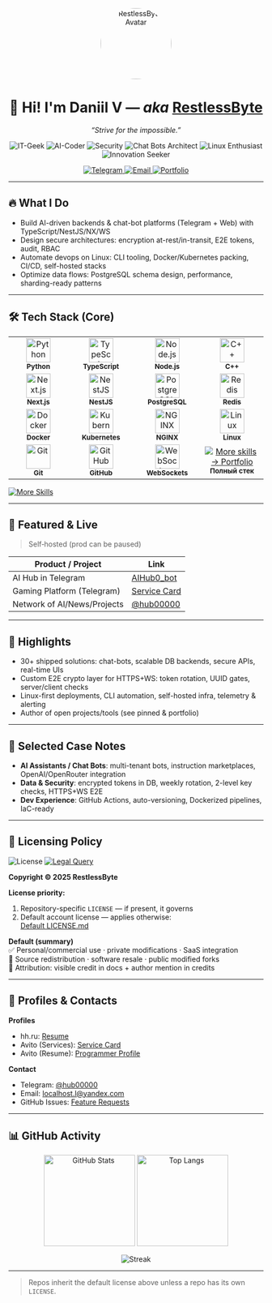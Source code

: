 <!-- Profile Header -->
<p align="center">
  <a href="https://github.com/RestlessByte">
    <img src="https://github.com/RestlessByte.png" width="140" height="140" style="border-radius:50%" alt="RestlessByte Avatar" />
  </a>
</p>

<h1 align="center">👋 Hi! I'm Daniil V — <i>aka</i> <a href="https://github.com/RestlessByte">RestlessByte</a></h1>

<p align="center">
  <em>“Strive for the impossible.”</em>
</p>

<!-- Role Pills (first priority) -->
<p align="center">
  <img alt="IT-Geek" src="https://img.shields.io/badge/IT–Geek-0b7285?style=for-the-badge&logo=github&logoColor=white" />
  <img alt="AI-Coder" src="https://img.shields.io/badge/AI–Coder-5f3dc4?style=for-the-badge&logo=openai&logoColor=white" />
  <img alt="Security" src="https://img.shields.io/badge/Security%20Specialist-2b8a3e?style=for-the-badge&logo=protonvpn&logoColor=white" />
  <img alt="Chat Bots Architect" src="https://img.shields.io/badge/Chat%20Bots%20Architect-1c7ed6?style=for-the-badge&logo=telegram&logoColor=white" />
  <img alt="Linux Enthusiast" src="https://img.shields.io/badge/Linux%20Enthusiast-111827?style=for-the-badge&logo=linux&logoColor=white" />
  <img alt="Innovation Seeker" src="https://img.shields.io/badge/Innovation%20Seeker-f59f00?style=for-the-badge&logo=lightning&logoColor=white" />
</p>

<p align="center">
  <a href="https://t.me/RestlessByte">
    <img src="https://img.shields.io/badge/Telegram-2CA5E0?style=for-the-badge&logo=telegram&logoColor=white" alt="Telegram" />
  </a>
  <a href="mailto:localhost.l@yandex.com">
    <img src="https://img.shields.io/badge/Email-FF6F61?style=for-the-badge&logo=minutemailer&logoColor=white" alt="Email" />
  </a>
  <a href="https://RestlessByte.github.io">
    <img src="https://img.shields.io/badge/Portfolio-111827?style=for-the-badge&logo=firefoxbrowser&logoColor=white" alt="Portfolio" />
  </a>
</p>

---

## 🔥 What I Do

- Build AI-driven backends & chat-bot platforms (Telegram + Web) with TypeScript/NestJS/NX/WS
- Design secure architectures: encryption at-rest/in-transit, E2E tokens, audit, RBAC
- Automate devops on Linux: CLI tooling, Docker/Kubernetes packing, CI/CD, self-hosted stacks
- Optimize data flows: PostgreSQL schema design, performance, sharding-ready patterns

---

## 🛠 Tech Stack (Core)


<table>
  <tr>
    <td align="center" width="140">
      <img src="https://cdn.jsdelivr.net/gh/devicons/devicon/icons/python/python-original.svg" height="48" alt="Python"/><br/>
      <sub><b>Python</b></sub>
    </td>
    <td align="center" width="140">
      <img src="https://cdn.jsdelivr.net/gh/devicons/devicon/icons/typescript/typescript-original.svg" height="48" alt="TypeScript"/><br/>
      <sub><b>TypeScript</b></sub>
    </td>
    <td align="center" width="140">
      <img src="https://cdn.jsdelivr.net/gh/devicons/devicon/icons/nodejs/nodejs-original.svg" height="48" alt="Node.js"/><br/>
      <sub><b>Node.js</b></sub>
    </td>
    <td align="center" width="140">
      <img src="https://cdn.jsdelivr.net/gh/devicons/devicon/icons/cplusplus/cplusplus-original.svg" height="48" alt="C++"/><br/>
      <sub><b>C++</b></sub>
    </td>
  </tr>
  <tr>
    <td align="center" width="140">
      <img src="https://cdn.jsdelivr.net/gh/devicons/devicon/icons/nextjs/nextjs-original.svg" height="48" alt="Next.js"/><br/>
      <sub><b>Next.js</b></sub>
    </td>
    <td align="center" width="140">
      <img src="https://cdn.jsdelivr.net/gh/devicons/devicon/icons/nestjs/nestjs-plain.svg" height="48" alt="NestJS"/><br/>
      <sub><b>NestJS</b></sub>
    </td>
    <td align="center" width="140">
      <img src="https://cdn.jsdelivr.net/gh/devicons/devicon/icons/postgresql/postgresql-original.svg" height="48" alt="PostgreSQL"/><br/>
      <sub><b>PostgreSQL</b></sub>
    </td>
    <td align="center" width="140">
      <img src="https://cdn.jsdelivr.net/gh/devicons/devicon/icons/redis/redis-original.svg" height="48" alt="Redis"/><br/>
      <sub><b>Redis</b></sub>
    </td>
  </tr>
  <tr>
    <td align="center" width="140">
      <img src="https://cdn.jsdelivr.net/gh/devicons/devicon/icons/docker/docker-original.svg" height="48" alt="Docker"/><br/>
      <sub><b>Docker</b></sub>
    </td>
    <td align="center" width="140">
      <img src="https://cdn.jsdelivr.net/gh/devicons/devicon/icons/kubernetes/kubernetes-plain.svg" height="48" alt="Kubernetes"/><br/>
      <sub><b>Kubernetes</b></sub>
    </td>
    <td align="center" width="140">
      <img src="https://cdn.jsdelivr.net/gh/devicons/devicon/icons/nginx/nginx-original.svg" height="48" alt="NGINX"/><br/>
      <sub><b>NGINX</b></sub>
    </td>
    <td align="center" width="140">
      <img src="https://cdn.jsdelivr.net/gh/devicons/devicon/icons/linux/linux-original.svg" height="48" alt="Linux"/><br/>
      <sub><b>Linux</b></sub>
    </td>
  </tr>
  <tr>
    <td align="center" width="140">
      <img src="https://cdn.jsdelivr.net/gh/devicons/devicon/icons/git/git-original.svg" height="48" alt="Git"/><br/>
      <sub><b>Git</b></sub>
    </td>
    <td align="center" width="140">
      <img src="https://cdn.jsdelivr.net/gh/devicons/devicon/icons/github/github-original.svg" height="48" alt="GitHub"/><br/>
      <sub><b>GitHub</b></sub>
    </td>
    <td align="center" width="140">
      <img src="https://raw.githubusercontent.com/simple-icons/simple-icons/develop/icons/websocket.svg" height="48" alt="WebSockets"/><br/>
      <sub><b>WebSockets</b></sub>
    </td>
    <td align="center" width="140">
      <a href="https://RestlessByte.github.io">
        <img src="https://img.shields.io/badge/More%20Skills-%E2%86%92%20Portfolio-0b7285?style=for-the-badge" alt="More skills → Portfolio"/>
      </a><br/>
      <sub><b>Полный стек</b></sub>
    </td>
  </tr>
</table>
<p>
  <a href="https://RestlessByte.github.io">
    <img alt="More Skills" src="https://img.shields.io/badge/Full%20skillset%20→%20Portfolio-0b7285?style=for-the-badge" />
  </a>
</p>

---

## 🚀 Featured & Live

> Self‑hosted (prod can be paused)

| Product / Project | Link |
| --- | --- |
| AI Hub in Telegram | <a href="https://t.me/AIHub0_bot">AIHub0_bot</a> |
| Gaming Platform (Telegram) | <a href="https://www.avito.ru/meleuz/predlozheniya_uslug/ustanovka_windows_linux_razrabtka_pod_klyuch_3565647194">Service Card</a> |
| Network of AI/News/Projects | <a href="https://t.me/hub00000">@hub00000</a> |

---

## 📌 Highlights

- 30+ shipped solutions: chat-bots, scalable DB backends, secure APIs, real-time UIs  
- Custom E2E crypto layer for HTTPS+WS: token rotation, UUID gates, server/client checks  
- Linux-first deployments, CLI automation, self-hosted infra, telemetry & alerting  
- Author of open projects/tools (see pinned & portfolio)

---

## 🧠 Selected Case Notes

- **AI Assistants / Chat Bots**: multi-tenant bots, instruction marketplaces, OpenAI/OpenRouter integration  
- **Data & Security**: encrypted tokens in DB, weekly rotation, 2-level key checks, HTTPS+WS E2E  
- **Dev Experience**: GitHub Actions, auto-versioning, Dockerized pipelines, IaC-ready

---

## 🪪 Licensing Policy

<img alt="License" src="https://img.shields.io/badge/License-Custom-important?style=flat-square&logo=law" />
<a href="mailto:localhost.l@yandex.com">
  <img alt="Legal Query" src="https://img.shields.io/badge/Contact-Legal%20Query-blue?style=flat-square&logo=minutemailer" />
</a>

**Copyright © 2025 RestlessByte**

**License priority:**
1. Repository-specific `LICENSE` — if present, it governs  
2. Default account license — applies otherwise:  
   <a href="https://github.com/RestlessByte/-License-Policy-for-My-Repositories/blob/main/LICENSE.md">Default LICENSE.md</a>

**Default (summary)**  
✅ Personal/commercial use · private modifications · SaaS integration  
🚫 Source redistribution · software resale · public modified forks  
📝 Attribution: visible credit in docs + author mention in credits

---

## 💼 Profiles & Contacts

**Profiles**
- hh.ru: <a href="https://hh.ru/resume/7aee394dff0e982c5b0039ed1f666a5a524544">Resume</a>  
- Avito (Services): <a href="https://www.avito.ru/meleuz/predlozheniya_uslug/ustanovka_windows_linux_razrabtka_pod_klyuch_3565647194">Service Card</a>  
- Avito (Resume): <a href="https://www.avito.ru/meleuz/rezume/programmist_programmer_3981233373">Programmer Profile</a>

**Contact**
- Telegram: <a href="https://t.me/hub00000">@hub00000</a>  
- Email: <a href="mailto:localhost.l@yandex.com">localhost.l@yandex.com</a>  
- GitHub Issues: <a href="https://github.com/RestlessByte/RestlessByte/issues">Feature Requests</a>

---

## 📊 GitHub Activity

<p align="center">
  <img height="180" alt="GitHub Stats" src="https://github-readme-stats.vercel.app/api?username=RestlessByte&show_icons=true&theme=vision-friendly-dark&hide_border=true&include_all_commits=true&count_private=true" />
  <img height="180" alt="Top Langs" src="https://github-readme-stats.vercel.app/api/top-langs/?username=RestlessByte&layout=compact&theme=vision-friendly-dark&hide_border=true&langs_count=6" />
</p>

<p align="center">
  <img alt="Streak" src="https://github-readme-streak-stats.herokuapp.com/?user=RestlessByte&theme=vision-friendly-dark&hide_border=true" />
</p>

---

> Repos inherit the default license above unless a repo has its own `LICENSE`.